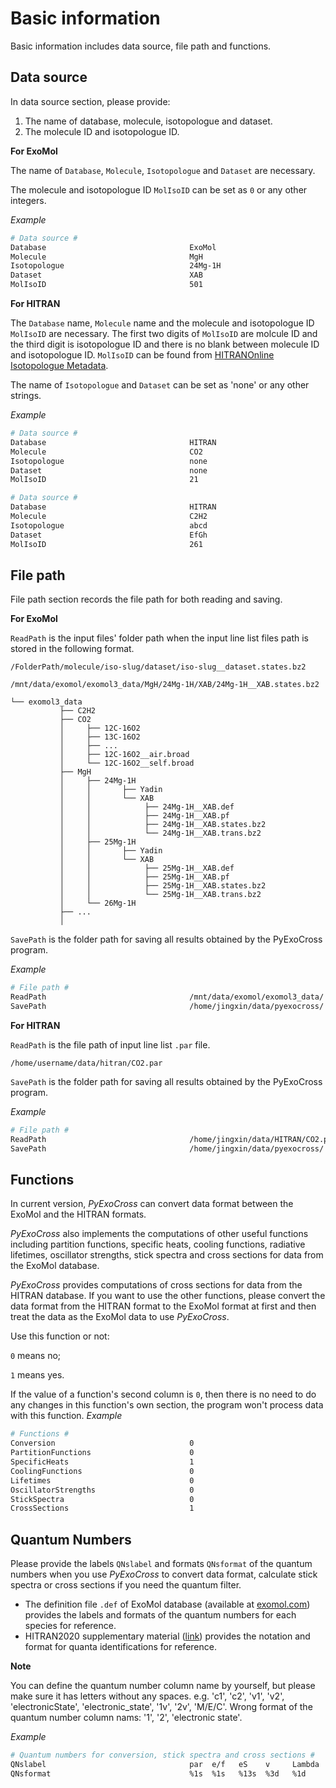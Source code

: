 # Basic information

Basic information includes data source, file path and functions.

## Data source

In data source section, please provide:

1. The name of database, molecule, isotopologue and dataset.
2. The molecule ID and isotopologue ID.

**For ExoMol**

The name of `Database`, `Molecule`, `Isotopologue` and `Dataset` are necessary.

The molecule and isotopologue ID `MolIsoID` can be set as `0` or any other integers.

*Example*

```bash
# Data source #
Database                                ExoMol
Molecule                                MgH
Isotopologue                            24Mg-1H
Dataset                                 XAB
MolIsoID                                501
```

**For HITRAN**

The `Database` name, `Molecule` name and the molecule and isotopologue ID `MolIsoID` are necessary. The first two digits of `MolIsoID` are molcule ID and the third digit is isotopologue ID and there is no blank between molecule ID and isotopologue ID. `MolIsoID` can be found from [HITRANOnline Isotopologue Metadata](https://hitran.org/docs/iso-meta/).

The name of `Isotopologue` and `Dataset` can be set as 'none' or any other strings.

*Example*

```bash
# Data source #
Database                                HITRAN
Molecule                                CO2
Isotopologue                            none
Dataset                                 none
MolIsoID                                21
```

```bash
# Data source #
Database                                HITRAN
Molecule                                C2H2
Isotopologue                            abcd
Dataset                                 EfGh
MolIsoID                                261
```

## File path

File path section records the file path for both reading and saving.

**For ExoMol**

`ReadPath` is the input files' folder path when the input line list files path is stored in the following format.

```
/FolderPath/molecule/iso-slug/dataset/iso-slug__dataset.states.bz2

/mnt/data/exomol/exomol3_data/MgH/24Mg-1H/XAB/24Mg-1H__XAB.states.bz2
```

```
└── exomol3_data
           ├── C2H2
           ├── CO2
           │     ├── 12C-16O2
           │     ├── 13C-16O2
           │     ├── ...
           │     ├── 12C-16O2__air.broad
           │     └── 12C-16O2__self.broad
           ├── MgH
           │     ├── 24Mg-1H
           │     │       ├── Yadin
           │     │       └── XAB
           │     │            ├── 24Mg-1H__XAB.def
           │     │            ├── 24Mg-1H__XAB.pf
           │     │            ├── 24Mg-1H__XAB.states.bz2
           │     │            └── 24Mg-1H__XAB.trans.bz2
           │     ├── 25Mg-1H
           │     │       ├── Yadin
           │     │       └── XAB
           │     │            ├── 25Mg-1H__XAB.def
           │     │            ├── 25Mg-1H__XAB.pf
           │     │            ├── 25Mg-1H__XAB.states.bz2
           │     │            └── 25Mg-1H__XAB.trans.bz2
           │     └── 26Mg-1H
           ├── ...
           │
```

`SavePath` is the folder path for saving all results obtained by the PyExoCross program.

*Example*

```bash
# File path #
ReadPath                                /mnt/data/exomol/exomol3_data/
SavePath                                /home/jingxin/data/pyexocross/
```

**For HITRAN**

`ReadPath` is the file path of input line list `.par` file.

```
/home/username/data/hitran/CO2.par
```

`SavePath` is the folder path for saving all results obtained by the PyExoCross program.

*Example*

```bash
# File path #
ReadPath                                /home/jingxin/data/HITRAN/CO2.par
SavePath                                /home/jingxin/data/pyexocross/
```

## Functions

In current version, *PyExoCross* can convert data format between the ExoMol and the HITRAN formats.

*PyExoCross* also implements the computations of other useful functions including partition functions, specific heats, cooling functions, radiative lifetimes, oscillator strengths, stick spectra and cross sections for data from the ExoMol database.

*PyExoCross* provides computations of cross sections for data from the HITRAN database. If you want to use the other functions, please convert the data format from the HITRAN format to the ExoMol format at first and then treat the data as the ExoMol data to use *PyExoCross*.

Use this function or not:

`0` means no;

`1` means yes.

If the value of a function's second column is `0`, then there is no need to do any changes in this function's own section, the program won't process data with this function.
*Example*

```bash
# Functions #
Conversion                              0
PartitionFunctions                      0
SpecificHeats                           1
CoolingFunctions                        0
Lifetimes                               0
OscillatorStrengths                     0
StickSpectra                            0
CrossSections                           1
```

## Quantum Numbers

Please provide the labels `QNslabel` and formats `QNsformat` of the quantum numbers when you use *PyExoCross* to convert data format, calculate stick spectra or cross sections if you need the quantum filter.

* The definition file `.def` of ExoMol database (available at [exomol.com](https://www.exomol.com/)) provides the labels and formats of the quantum numbers for each species for reference.
* HITRAN2020 supplementary material ([link](https://hitran.org/media/refs/HITRAN_QN_formats.pdf)) provides the notation and format for quanta identifications for reference.

**Note**

You can define the quantum number column name by yourself, but please make sure it has letters without any spaces.
e.g. 'c1', 'c2', 'v1', 'v2', 'electronicState', 'electronic_state', '1v', '2v', 'M/E/C'.
Wrong format of the quantum number column nams: '1', '2', 'electronic state'.

*Example*

```bash
# Quantum numbers for conversion, stick spectra and cross sections #
QNslabel                                par  e/f   eS    v     Lambda   Sigma    Omega
QNsformat                               %1s  %1s   %13s  %3d   %1d      %7.1f    %7.1f
```
